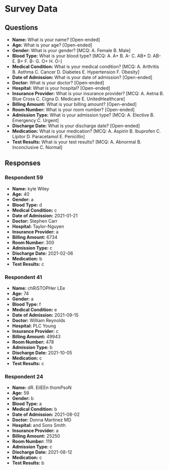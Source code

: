# Survey Data

## Questions

- **Name:** What is your name? [Open-ended]
- **Age:** What is your age? [Open-ended]
- **Gender:** What is your gender? [MCQ: A. Female B. Male]
- **Blood Type:** What is your blood type? [MCQ: A. A+ B. A- C. AB+ D. AB- E. B+ F. B- G. O+ H. O-]
- **Medical Condition:** What is your medical condition? [MCQ: A. Arthritis B. Asthma C. Cancer D. Diabetes E. Hypertension F. Obesity]
- **Date of Admission:** What is your date of admission? [Open-ended]
- **Doctor:** What is your doctor? [Open-ended]
- **Hospital:** What is your hospital? [Open-ended]
- **Insurance Provider:** What is your insurance provider? [MCQ: A. Aetna B. Blue Cross C. Cigna D. Medicare E. UnitedHealthcare]
- **Billing Amount:** What is your billing amount? [Open-ended]
- **Room Number:** What is your room number? [Open-ended]
- **Admission Type:** What is your admission type? [MCQ: A. Elective B. Emergency C. Urgent]
- **Discharge Date:** What is your discharge date? [Open-ended]
- **Medication:** What is your medication? [MCQ: A. Aspirin B. Ibuprofen C. Lipitor D. Paracetamol E. Penicillin]
- **Test Results:** What is your test results? [MCQ: A. Abnormal B. Inconclusive C. Normal]

## Responses

### Respondent 59

- **Name:** kyle Wiley
- **Age:** 40
- **Gender:** a
- **Blood Type:** d
- **Medical Condition:** c
- **Date of Admission:** 2021-01-21
- **Doctor:** Stephen Carr
- **Hospital:** Taylor-Nguyen
- **Insurance Provider:** a
- **Billing Amount:** 6734
- **Room Number:** 300
- **Admission Type:** c
- **Discharge Date:** 2021-02-06
- **Medication:** b
- **Test Results:** c

### Respondent 41

- **Name:** chRiSTOPHer LEe
- **Age:** 74
- **Gender:** a
- **Blood Type:** f
- **Medical Condition:** e
- **Date of Admission:** 2021-09-15
- **Doctor:** William Reynolds
- **Hospital:** PLC Young
- **Insurance Provider:** c
- **Billing Amount:** 49943
- **Room Number:** 478
- **Admission Type:** b
- **Discharge Date:** 2021-10-05
- **Medication:** c
- **Test Results:** c

### Respondent 24

- **Name:** dR. EilEEn thomPsoN
- **Age:** 59
- **Gender:** b
- **Blood Type:** a
- **Medical Condition:** b
- **Date of Admission:** 2021-08-02
- **Doctor:** Donna Martinez MD
- **Hospital:** and Sons Smith
- **Insurance Provider:** a
- **Billing Amount:** 25250
- **Room Number:** 119
- **Admission Type:** c
- **Discharge Date:** 2021-08-12
- **Medication:** c
- **Test Results:** b

